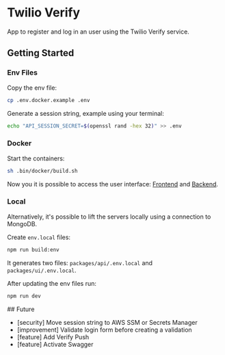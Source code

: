 # Twilio Verify

App to register and log in an user using the Twilio Verify service.

## Getting Started

### Env Files

Copy the env file:

```sh
cp .env.docker.example .env
```

Generate a session string, example using your terminal:

```sh
echo "API_SESSION_SECRET=$(openssl rand -hex 32)" >> .env
```

### Docker

Start the containers:

```sh
sh .bin/docker/build.sh
```

Now you it is possible to access the user interface: [Frontend](http://localhost:3000) and [Backend](http://localhost:1337).

### Local

Alternatively, it's possible to lift the servers locally using a connection to MongoDB.

Create `env.local` files:

```sh
npm run build:env
```

It generates two files: `packages/api/.env.local` and `packages/ui/.env.local`.

After updating the env files run:

```sh
npm run dev
```

## Future

- [security] Move session string to AWS SSM or Secrets Manager
- [improvement] Validate login form before creating a validation
- [feature] Add Verify Push
- [feature] Activate Swagger
